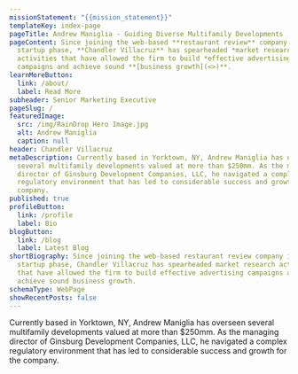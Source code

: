 ```yaml
---
missionStatement: "{{mission_statement}}"
templateKey: index-page
pageTitle: Andrew Maniglia - Guiding Diverse Multifamily Developments
pageContent: Since joining the web-based **restaurant review** company in its
  startup phase, **Chandler Villacruz** has spearheaded *market research*
  activities that have allowed the firm to build *effective advertising*
  campaigns and achieve sound **[business growth](<>)**.
learnMoreButton:
  link: /about/
  label: Read More
subheader: Senior Marketing Executive
pageSlug: /
featuredImage:
  src: /img/RainDrop Hero Image.jpg
  alt: Andrew Maniglia
  caption: null
header: Chandler Villacruz
metaDescription: Currently based in Yorktown, NY, Andrew Maniglia has overseen
  several multifamily developments valued at more than $250mm. As the managing
  director of Ginsburg Development Companies, LLC, he navigated a complex
  regulatory environment that has led to considerable success and growth for the
  company.
published: true
profileButton:
  link: /profile
  label: Bio
blogButton:
  link: /blog
  label: Latest Blog
shortBiography: Since joining the web-based restaurant review company in its
  startup phase, Chandler Villacruz has spearheaded market research activities
  that have allowed the firm to build effective advertising campaigns and
  achieve sound business growth.
schemaType: WebPage
showRecentPosts: false
---
```

Currently based in Yorktown, NY, Andrew Maniglia has overseen several multifamily developments valued at more than $250mm. As the managing director of Ginsburg Development Companies, LLC, he navigated a complex regulatory environment that has led to considerable success and growth for the company.